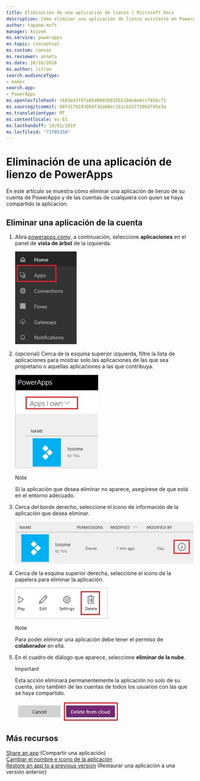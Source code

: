 ```yaml
---
title: Eliminación de una aplicación de lienzo | Microsoft Docs
description: Cómo eliminar una aplicación de lienzo existente en PowerApps
author: tapanm-msft
manager: kvivek
ms.service: powerapps
ms.topic: conceptual
ms.custom: canvas
ms.reviewer: anneta
ms.date: 10/16/2016
ms.author: litran
search.audienceType:
- maker
search.app:
- PowerApps
ms.openlocfilehash: c683ed3f67e05d08038815b518de8e6ccf85bc71
ms.sourcegitcommit: 60fd1792430b9f3da08ec161cb2277506d795e3a
ms.translationtype: MT
ms.contentlocale: es-ES
ms.lasthandoff: 10/01/2019
ms.locfileid: "71705358"
---
```

# <a name="delete-a-canvas-app-from-powerapps"></a>Eliminación de una aplicación de lienzo de PowerApps
En este artículo se muestra cómo eliminar una aplicación de lienzo de su cuenta de PowerApps y de las cuentas de cualquiera con quien se haya compartido la aplicación.

## <a name="delete-an-app-from-your-account"></a>Eliminar una aplicación de la cuenta
1. Abra [powerapps.com](https://web.powerapps.com?utm_source=padocs&utm_medium=linkinadoc&utm_campaign=referralsfromdoc)y, a continuación, seleccione **aplicaciones** en el panel de **vista de árbol** de la izquierda.
   
    ![](./media/delete-app/file-apps.png)
2. (opcional) Cerca de la esquina superior izquierda, filtre la lista de aplicaciones para mostrar solo las aplicaciones de las que sea propietario o aquellas aplicaciones a las que contribuya.
   
    ![](./media/delete-app/filter-list.png)
   
    > [!NOTE]
   > Si la aplicación que desea eliminar no aparece, asegúrese de que está en el entorno adecuado.
3. Cerca del borde derecho, seleccione el icono de información de la aplicación que desea eliminar.
   
    ![](./media/delete-app/app-options.png)
4. Cerca de la esquina superior derecha, seleccione el icono de la papelera para eliminar la aplicación.
   
    ![](./media/delete-app/delete-icon.png)
   
    > [!NOTE]
   > Para poder eliminar una aplicación debe tener el permiso de **colaborador** en ella.
5. En el cuadro de diálogo que aparece, seleccione **eliminar de la nube**.  
   
    > [!IMPORTANT]
   > Esta acción eliminará permanentemente la aplicación no solo de su cuenta, sino también de las cuentas de todos los usuarios con las que se haya compartido.
   
    ![](./media/delete-app/delete-button.png)

## <a name="more-resources"></a>Más recursos
[Share an app](share-app.md) (Compartir una aplicación)  
[Cambiar el nombre e icono de la aplicación](set-name-tile.md)  
[Restore an app to a previous version](restore-an-app.md) (Restaurar una aplicación a una versión anterior)  

